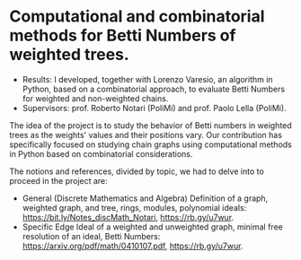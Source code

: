 # Computational and combinatorial methods for Betti Numbers of weighted trees.
- Results: I developed, together with Lorenzo Varesio, an algorithm in Python, based on a combinatorial approach, to evaluate Betti Numbers for weighted and non-weighted chains.
- Supervisors: prof. Roberto Notari (PoliMi) and prof. Paolo Lella (PoliMi).

The idea of the project is to study the behavior of Betti numbers in weighted trees as the weights' values and their positions vary. Our contribution has specifically focused on studying chain graphs using computational methods in Python based on combinatorial considerations. 

The notions and references, divided by topic, we had to delve into to proceed in the project are:
- General (Discrete Mathematics and Algebra)
  Definition of a graph, weighted graph, and tree, rings, modules, polynomial ideals:
  https://bit.ly/Notes_discMath_Notari, https://rb.gy/u7wur.
- Specific
  Edge Ideal of a weighted and unweighted graph, minimal free resolution of an ideal, Betti Numbers:
  https://arxiv.org/pdf/math/0410107.pdf, https://rb.gy/u7wur.


